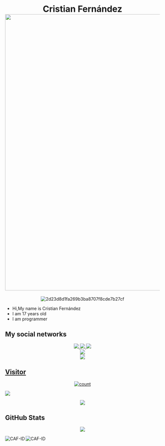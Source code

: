 <h1 align="center"> Cristian Fernández <img src="" width="900px" alt=""><br></h1>
<p align="center">
<img src="https://i.ibb.co/JyMGhmp/2d23d8d1fa269b3ba8707f8cde7b27cf.jpg" alt="2d23d8d1fa269b3ba8707f8cde7b27cf" border="0"></a>
</p>

-  Hi,My name is Cristian Fernández
-  I am 17 years old 
-  I am programmer

## My social networks
<p align="center">
  <a href="https://www.instagram.com/invites/contact/?i=13o14zez9etx6&utm_content=ot7f7ox"><img src="https://img.shields.io/badge/Instagram-E4405F?style=for-the-badge&logo=instagram&logoColor=white"/> 
  <a href="https://wa.me/+51955088505"><img src="https://img.shields.io/badge/WhatsApp-25D366?style=for-the-badge&logo=whatsapp&logoColor=white" />
  <a href="https://t.me/+Ewti7Nnx2nE2YmYx"><img src="https://img.shields.io/badge/Telegram-%230088cc.svg?&style=for-the-badge&logo=telegram&logoColor=white" /> <br>
  <a href="https://www.yout/channel/UCqfsqGdleLAxtJ71COubRRQ/featured"><img src="https://img.shields.io/badge/YouTube-Cristian-ff0000?style=for-the-badge&logo=youtube&logoColor=ff0000&link=https://youtube.com/channel/UCdzWwbApjkyODby7_MoRYlA" /><br>
  <a name=Cristian-Fernández&label=VIEWS&style=flat-square&color=orange" />
  <a href="https://github.com/CristianFernandez505"><img src="https://img.shields.io/badge/-GitHub-black?style=flat-square&logo=github" /> 
</p>


## Visitor 
<p align="center">
<img align="center" alt="count" src="https://count.getloli.com/get/@:rlxfly?theme=rule34">
</p>






   
  <a href="https://github.com/Rlxfly"><img src="https://github-profile-trophy.vercel.app/?username=Rlxfly&theme=tokyonight" /></a>
</p>
  
   <p align="center">
  <a href="https://github.com/Rlxfly"><img src="https://github-readme-stats.vercel.app/api?username=Rlxfly&show_icons=true&theme=nightowl" /></a>
</p>








## GitHub Stats
  
   <p align="center">
  <a href="https://github.com/lxfly"><img src="https://github-readme-stats.vercel.app/api?username=Rlxfly&show_icons=true&theme=nightowl" /></a>
</p>

<p align="left"><img align="left" src="https://github-readme-stats.vercel.app/api/top-langs?username=CAF-ID&show_icons=true&locale=en&layout=compact&theme=radical" alt="CAF-ID" /></p>

 
 <p><img align="center" src="https://github-readme-streak-stats.herokuapp.com/?user=CAF-ID&theme=radical" alt="CAF-ID" /></p>
 
 <br />

</details>
